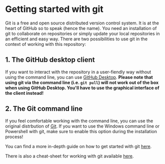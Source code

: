# Getting started with git

Git is a free and open source distributed version control system. It is at the
heart of GitHub so to speak (hence the name). You need an installation of git
to collaborate on repositories or simply update your local repositories in
an efficient and easy way. There are two possibilities to use git in the
context of working with this repository:

## 1. The GitHub desktop client

If you want to interact with the repository in a user-fiendly way without
using the command line, you can use [GitHub Desktop](https://desktop.github.com/).
**Please note that using git via the command line (i.e. `git pull`) will not
work out of the box when using GitHub Desktop. You'll have to use the graphical
interface of the client instead!**

## 2. The Git command line

If you feel comfortable working with the command line, you can use the original
distrbution of [Git](https://git-scm.com/). If you want to use the Windows
command line or Powershell with git, make sure to enable this option during
the installation process!

You can find a more in-depth guide on how to get started with git [here](https://github.com/git-guides/install-git).

There is also a cheat-sheet for working with git available [here](https://about.gitlab.com/images/press/git-cheat-sheet.pdf).